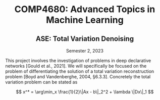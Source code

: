 <center>
<h1>COMP4680: Advanced Topics in Machine Learning</h1>
<h2>ASE: Total Variation Denoising</h2>
Semester 2, 2023<br>
</center>

This project involves the investigation of problems in deep declarative networks [Gould et al., 2021]. 
We will specifically be focused on the problem of differentiating the solution of a total variation reconstruction problem [Boyd and Vandenberghe, 2004, §6.3.3]. 
Concretely the total variation problem can be stated as

$$
x^* = \arg\min_x \frac{1}{2}\|Ax - b\|_2^2 + \lambda \|Dx\|_1
$$